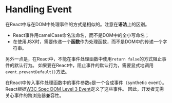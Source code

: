 # Handling Event

在React中与在DOM中处理事件的方式是相似的。注意在**语法**上的区别。

- React事件用camelCase命名法命名，而不是DOM中的全小写命名；
- 在使用JSX时，需要传递一个**函数**作为处理函数，而不是DOM中的传递一个字符串。

另外一点是，在React中，不能在事件处理函数中使用`return false`的方式阻止事件的默认行为。
如果要在React中，阻止事件的默认行为，需要显式地调用`event.preventDefault()`方法。

在React中传入事件处理函数中的事件参数`e`是一个合成事件（synthetic event）。
React根据[W3C Spec DOM Level 3 Event](https://www.w3.org/TR/DOM-Level-3-Events/)定义了这些事件。
因此，开发者无需关心事件的跨浏览器兼容性。